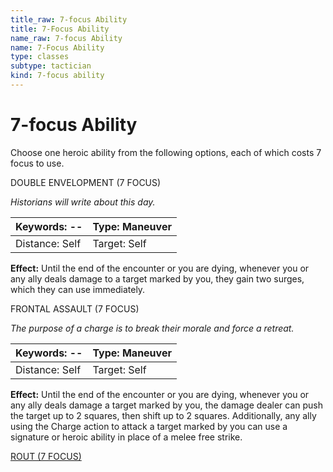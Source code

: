 ```yaml
---
title_raw: 7-focus Ability
title: 7-Focus Ability
name_raw: 7-focus Ability
name: 7-Focus Ability
type: classes
subtype: tactician
kind: 7-focus ability
---
```


# 7-focus Ability

Choose one heroic ability from the following options, each of which costs 7 focus to use.

DOUBLE ENVELOPMENT (7 FOCUS)

*Historians will write about this day.*

| Keywords: --   | Type: Maneuver |
| -------------- | -------------- |
| Distance: Self | Target: Self   |

**Effect:** Until the end of the encounter or you are dying, whenever you or any ally deals damage to a target marked by you, they gain two surges, which they can use immediately.

FRONTAL ASSAULT (7 FOCUS)

*The purpose of a charge is to break their morale and force a retreat.*

| Keywords: --   | Type: Maneuver |
| -------------- | -------------- |
| Distance: Self | Target: Self   |

**Effect:** Until the end of the encounter or you are dying, whenever you or any ally deals damage a target marked by you, the damage dealer can push the target up to 2 squares, then shift up to 2 squares. Additionally, any ally using the Charge action to attack a target marked by you can use a signature or heroic ability in place of a melee free strike.

[ROUT (7 FOCUS)](./Rout.md)
